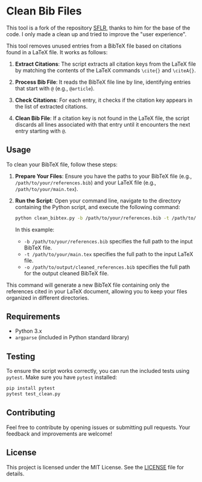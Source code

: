 # Clean Bib Files

This tool is a fork of the repository [SFLR](https://github.com/SFRL/clean_bibtex), thanks to him for the base of the code. I only made a clean up and tried to improve the "user experience".

This tool removes unused entries from a BibTeX file based on citations found in a LaTeX file. It works as follows:

1. **Extract Citations**: The script extracts all citation keys from the LaTeX file by matching the contents of the LaTeX commands `\cite{}` and `\citeA{}`.

2. **Process Bib File**: It reads the BibTeX file line by line, identifying entries that start with `@` (e.g., `@article`).

3. **Check Citations**: For each entry, it checks if the citation key appears in the list of extracted citations.

4. **Clean Bib File**: If a citation key is not found in the LaTeX file, the script discards all lines associated with that entry until it encounters the next entry starting with `@`.

## Usage

To clean your BibTeX file, follow these steps:

1. **Prepare Your Files**: Ensure you have the paths to your BibTeX file (e.g., `/path/to/your/references.bib`) and your LaTeX file (e.g., `/path/to/your/main.tex`).

2. **Run the Script**: Open your command line, navigate to the directory containing the Python script, and execute the following command:

   ```sh
   python clean_bibtex.py -b /path/to/your/references.bib -t /path/to/your/main.tex -o /path/to/output/cleaned_references.bib
   ```

   In this example:
   - `-b /path/to/your/references.bib` specifies the full path to the input BibTeX file.
   - `-t /path/to/your/main.tex` specifies the full path to the input LaTeX file.
   - `-o /path/to/output/cleaned_references.bib` specifies the full path for the output cleaned BibTeX file.

This command will generate a new BibTeX file containing only the references cited in your LaTeX document, allowing you to keep your files organized in different directories.

## Requirements

- Python 3.x
- `argparse` (included in Python standard library)

## Testing

To ensure the script works correctly, you can run the included tests using `pytest`. Make sure you have `pytest` installed:

```sh
pip install pytest
pytest test_clean.py
```

## Contributing

Feel free to contribute by opening issues or submitting pull requests. Your feedback and improvements are welcome!

## License

This project is licensed under the MIT License. See the [LICENSE](LICENSE) file for details.
